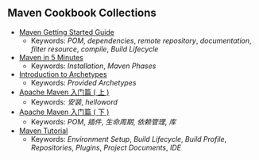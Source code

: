 Maven Cookbook Collections
-------------------------
* [Maven Getting Started Guide](https://maven.apache.org/guides/getting-started/index.html)
  - Keywords: _POM_, _dependencies_, _remote repository_, _documentation_, _filter resource_, _compile_, _Build Lifecycle_
* [Maven in 5 Minutes](https://maven.apache.org/guides/getting-started/maven-in-five-minutes.html)
  - Keywords: _Installation_, _Maven Phases_
* [Introduction to Archetypes](https://maven.apache.org/guides/introduction/introduction-to-archetypes.html)
  - Keywords: _Provided Archetypes_
* [Apache Maven 入门篇 ( 上 )](http://www.oracle.com/technetwork/cn/community/java/apache-maven-getting-started-1-406235-zhs.html)
  - Keywords: _安装_, _helloword_
* [Apache Maven 入门篇 ( 下 )](http://www.oracle.com/technetwork/cn/community/java/apache-maven-getting-started-2-405568-zhs.html)
  - Keywords: _POM_, _插件_, _生命周期_, _依赖管理_, _库_
* [Maven Tutorial](http://www.tutorialspoint.com/maven/)
  - Keywords: _Environment Setup_, _Build Lifecycle_, _Build Profile_, _Repositories_, _Plugins_, _Project Documents_, _IDE_

